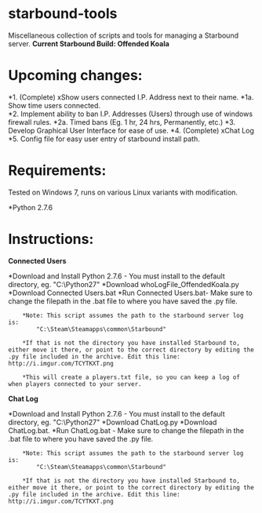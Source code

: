 starbound-tools
===============

Miscellaneous collection of scripts and tools for managing a Starbound server.
**Current Starbound Build: Offended Koala**

Upcoming changes:
=================
  *1. (Complete) xShow users connected I.P. Address next to their name.
    *1a. Show time users connected.  
  *2. Implement ability to ban I.P. Addresses (Users) through use of windows firewall rules. 
    *2a. Timed bans (Eg. 1 hr, 24 hrs, Permanently, etc.)
  *3. Develop Graphical User Interface for ease of use.
  *4. (Complete) xChat Log
  *5. Config file for easy user entry of starbound install path.
  
Requirements:
=============
Tested on Windows 7, runs on various Linux variants with modification. 

*Python 2.7.6

Instructions:
=============
**Connected Users**

*Download and Install Python 2.7.6 - You must install to the default directory, eg. "C:\Python27"
*Download whoLogFile_OffendedKoala.py
*Download Connected Users.bat
*Run Connected Users.bat- Make sure to change the filepath in the .bat file to where you have saved the .py file.

        *Note: This script assumes the path to the starbound server log is:
            "C:\Steam\Steamapps\common\Starbound"

        *If that is not the directory you have installed Starbound to, either move it there, or point to the correct directory by editing the .py file included in the archive. Edit this line: http://i.imgur.com/TCYTKXT.png 
        
        *This will create a players.txt file, so you can keep a log of when players connected to your server.

**Chat Log**

*Download and Install Python 2.7.6 - You must install to the default directory, eg. "C:\Python27"
*Download ChatLog.py
*Download ChatLog.bat.
*Run ChatLog.bat - Make sure to change the filepath in the .bat file to where you have saved the .py file.

        *Note: This script assumes the path to the starbound server log is:
            "C:\Steam\Steamapps\common\Starbound"

        *If that is not the directory you have installed Starbound to, either move it there, or point to the correct directory by editing the .py file included in the archive. Edit this line: http://i.imgur.com/TCYTKXT.png 


